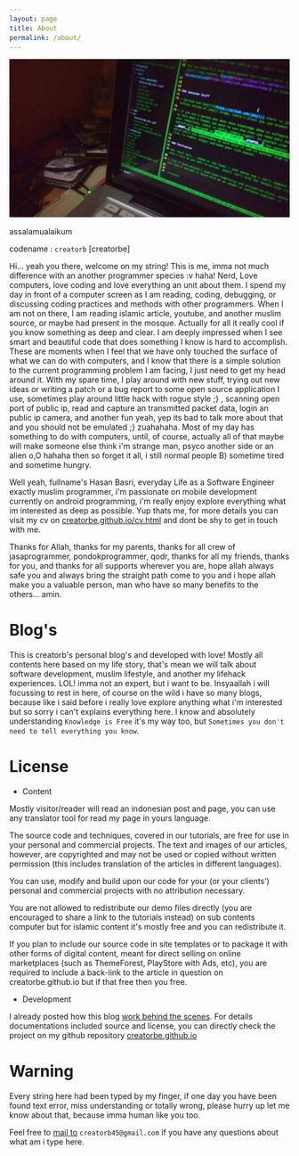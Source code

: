 ```yaml
---
layout: page
title: About
permalink: /about/
---
```


![creatorbelinkslive](https://raw.githubusercontent.com/creatorbe/creatorbe.github.io/master/static/img/creatorbe-links-realpics.jpg)

assalamualaikum

codename : `creatorb` [creatorbe]

Hi... yeah you there, welcome on my string! This is me, imma not much difference with an another programmer species :v haha! Nerd, Love computers, love coding and love everything an unit about them. I spend my day in front of a computer screen as I am reading, coding, debugging, or discussing coding practices and methods with other programmers. When I am not on there, I am reading islamic article, youtube, and another muslim source, or maybe had present in the mosque. Actually for all it really cool if you know something as deep and clear. I am deeply impressed when I see smart and beautiful code that does something I know is hard to accomplish. These are moments when I feel that we have only touched the surface of what we can do with computers, and I know that there is a simple solution to the current programming problem I am facing, I just need to get my head around it. With my spare time, I play around with new stuff, trying out new ideas or writing a patch or a bug report to some open source application I use, sometimes play around little hack with rogue style ;} , scanning open port of public ip, read and capture an transmitted packet data, login an public ip camera, and another fun yeah, yep its bad to talk more about that and you should not be emulated ;} zuahahaha. Most of my day has something to do with computers, until, of course, actually all of that maybe will make someone else think i'm strange man, psyco another side or an alien o,O hahaha then so forget it all, i still normal people B) sometime tired and sometime hungry.

Well yeah, fullname's Hasan Basri, everyday Life as a Software Engineer exactly muslim programmer, i'm passionate on mobile development currently on android programming, i'm really enjoy explore everything what im interested as deep as possible. Yup thats me, for more details you can visit my cv on [creatorbe.github.io/cv.html](https://creatorbe.github.io/cv.html) and dont be shy to get in touch with me.

Thanks for Allah, thanks for my parents, thanks for all crew of jasaprogrammer, pondokprogrammer, qodr, thanks for all my friends, thanks for you, and thanks for all supports wherever you are, hope allah always safe you and always bring the straight path come to you and i hope allah make you a valuable person, man who have so many benefits to the others... amin.


Blog's
======

This is creatorb's personal blog's and developed with love! Mostly all contents here based on my life story, that's mean we will talk about software development, muslim lifestyle, and another my lifehack experiences. LOL! imma not an expert, but i want to be. Insyaallah i will focussing to rest in here, of course on the wild i have so many blogs, because like i said before i really love explore anything what i'm interested but so sorry i can't explains everything here. I know and absolutely understanding `Knowledge is Free` it's my way too, but `Sometimes you don't need to tell everything you know`.


License
=======

* Content

Mostly visitor/reader will read an indonesian post and page, you can use any translator tool for read my page in yours language.

The source code and techniques, covered in our tutorials, are free for use in your personal and commercial projects. The text and images of our articles, however, are copyrighted and may not be used or copied without written permission (this includes translation of the articles in different languages).

You can use, modify and build upon our code for your (or your clients’) personal and commercial projects with no attribution necessary.

You are not allowed to redistribute our demo files directly (you are encouraged to share a link to the tutorials instead) on sub contents computer but for islamic content it's mostly free and you can redistribute it.

If you plan to include our source code in site templates or to package it with other forms of digital content, meant for direct selling on online marketplaces (such as ThemeForest, PlayStore with Ads, etc), you are required to include a back-link to the article in question on creatorbe.github.io but if that free then you free.

* Development

I already posted how this blog [work behind the scenes](https://creatorbe.github.io/en/git/minds/2015/10/26/gh-pages-creatorbe.html). For details documentations included source and license, you can directly check the project on my github repository [creatorbe.github.io](https://github.com/creatorbe/creatorbe.github.io)


Warning
=======

Every string here had been typed by my finger, if one day you have been found text error, miss understanding or totally wrong, please hurry up let me know about that, because imma human like you too.

Feel free to [mail to](mailto:creatorb45@gmail.com) `creatorb45@gmail.com` if you have any questions about what am i type here.
